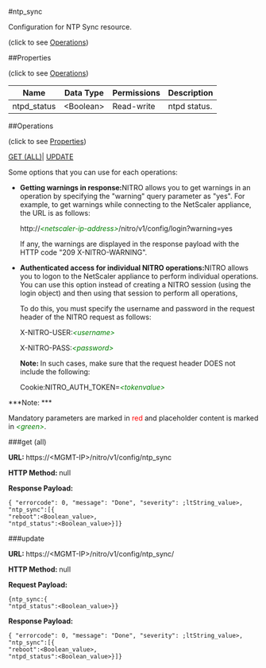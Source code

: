 #ntp_sync



Configuration for NTP Sync resource.

<span>(click to see [Operations](#operations))</span>



##Properties 

<span>(click to see [Operations](#operations))</span>





<table><thead><tr><th>Name</th><th>Data Type</th><th>Permissions</th><th>Description</th></tr></thead><tbody><tr><td>ntpd_status</td><td>&lt;Boolean></td><td>Read-write</td><td>ntpd status.</td></tr></tbody></table>

##Operations 

<span>(click to see [Properties](#properties))</span>





[GET (ALL)](#get-all)| [UPDATE](#update)





Some options that you can use for each operations:

<ul><li><p><b>Getting warnings in response:</b>NITRO allows you to get warnings in an operation by specifying the "warning" query parameter as "yes". For example, to get warnings while connecting to the NetScaler appliance, the URL is as follows:</p><p>http://<span style="color:green;font-style:italic;">&lt;netscaler-ip-address&gt;</span>/nitro/v1/config/login?warning=yes</p><p>If any, the warnings are displayed in the response payload with the HTTP code "209 X-NITRO-WARNING".</p></li><li><p><b>Authenticated access for individual NITRO operations:</b>NITRO allows you to logon to the NetScaler appliance to perform individual operations. You can use this option instead of creating a NITRO session (using the login object) and then using that session to perform all operations,</p><p>To do this, you must specify the username and password in the request header of the NITRO request as follows:</p><p>X-NITRO-USER:<span style="color:green;font-style:italic;">&lt;username&gt;</span></p><p>X-NITRO-PASS:<span style="color:green;font-style:italic;">&lt;password&gt;</span></p><p><b>Note: </b>In such cases, make sure that the request header DOES not include the following:</p><p>Cookie:NITRO_AUTH_TOKEN=<span style="color:green;font-style:italic;">&lt;tokenvalue&gt;</span></p></li></ul>







***Note: *** 

Mandatory parameters are marked in <span style="color:#FF0000;">red</span> and placeholder content is marked in <span style="color:green;font-style:italic">&lt;green&gt;</span>.



###get (all)







<b>URL: </b>https://&lt;MGMT-IP&gt;/nitro/v1/config/ntp_sync

<b>HTTP Method: </b>null

<b>Response Payload: </b>
```
{ "errorcode": 0, "message": "Done", "severity": ;ltString_value>, "ntp_sync":[{
"reboot":<Boolean_value>,
"ntpd_status":<Boolean_value>}]}
```







###update







<b>URL: </b>https://&lt;MGMT-IP&gt;/nitro/v1/config/ntp_sync/

<b>HTTP Method: </b>null

<b>Request Payload: </b>
```
{ntp_sync:{
"ntpd_status":<Boolean_value>}}
```

<b>Response Payload: </b>
```
{ "errorcode": 0, "message": "Done", "severity": ;ltString_value>, "ntp_sync":[{
"reboot":<Boolean_value>,
"ntpd_status":<Boolean_value>}]}
```







